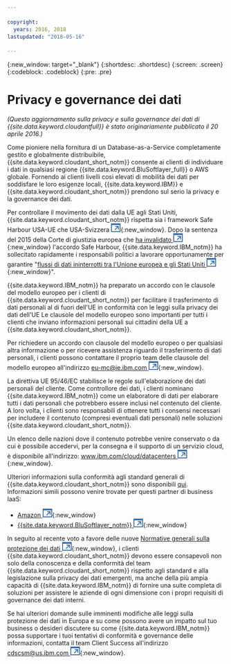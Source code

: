 ```yaml
---

copyright:
  years: 2016, 2018
lastupdated: "2018-05-16"

---
```


{:new_window: target="_blank"}
{:shortdesc: .shortdesc}
{:screen: .screen}
{:codeblock: .codeblock}
{:pre: .pre}

<!-- Acrolinx: 2017-02-01 -->

# Privacy e governance dei dati

_(Questo aggiornamento sulla privacy e sulla governance dei dati di {{site.data.keyword.cloudantfull}} è stato originariamente pubblicato il 20 aprile 2016.)_

Come pioniere nella fornitura di un Database-as-a-Service completamente gestito e globalmente distribuibile,
{{site.data.keyword.cloudant_short_notm}} consente ai clienti di individuare i dati
in qualsiasi regione {{site.data.keyword.BluSoftlayer_full}} o AWS globale.
Fornendo ai clienti livelli così elevati di mobilità dei dati per soddisfare le loro esigenze locali,
{{site.data.keyword.IBM}}
e {{site.data.keyword.cloudant_short_notm}} prendono sul serio la privacy e la governance dei dati.

Per controllare il movimento dei dati dalla UE agli Stati Uniti,
{{site.data.keyword.cloudant_short_notm}} rispetta sia i framework Safe Harbour USA-UE che USA-Svizzera
[
![Icona link esterno](../images/launch-glyph.svg "Icona link esterno")](https://www.export.gov/safeharbor_eu){:new_window}.
Dopo la sentenza del 2015 della Corte di giustizia europea che
[ha invalidato ![Icona link esterno](../images/launch-glyph.svg "Icona link esterno")](http://curia.europa.eu/juris/document/document.jsf?text=&docid=169195&pageIndex=0&doclang=en&mode=req&dir=&occ=first&part=1&cid=113326){:new_window}
l'accordo Safe Harbour,
{{site.data.keyword.IBM_notm}} ha sollecitato rapidamente i responsabili politici a lavorare opportunamente
per garantire "[flussi di dati ininterrotti tra l'Unione europea e gli Stati Uniti ![Icona link esterno](../images/launch-glyph.svg "Icona link esterno")](http://www.ibm.com/ibm/ibmgra/safe_harbor_10062015.html){:new_window}".

{{site.data.keyword.IBM_notm}} ha preparato un accordo con le clausole del modello europeo per i clienti di {{site.data.keyword.cloudant_short_notm}}
per facilitare il trasferimento di dati personali al di fuori dell'UE
in conformità con le leggi sulla privacy dei dati dell'UE
Le clausole del modello europeo sono importanti per tutti i clienti
che inviano informazioni personali sui cittadini della UE a {{site.data.keyword.cloudant_short_notm}}.

Per richiedere un accordo con clausole del modello europeo
o per qualsiasi altra informazione o per ricevere assistenza riguardo il trasferimento di dati personali,
i clienti possono contattare il proprio team delle clausole del modello europeo all'indirizzo [eu-mc@ie.ibm.com ![Icona link esterno](../images/launch-glyph.svg "Icona link esterno")](mailto:eu-mc@ie.ibm.com){:new_window}.

La direttiva UE 95/46/EC stabilisce le regole sull'elaborazione dei dati personali del cliente.
Come controllore dei dati,
i clienti nominano {{site.data.keyword.IBM_notm}} come un elaboratore di dati per elaborare tutti i dati personali che potrebbero essere inclusi nel contenuto del cliente.
A loro volta,
i clienti sono responsabili di ottenere tutti i consensi necessari
per includere il contenuto (compresi eventuali dati personali) nelle soluzioni {{site.data.keyword.cloudant_short_notm}}.

Un elenco delle nazioni dove il contenuto potrebbe venire conservato
o da cui è possibile accedervi,
per la consegna e il supporto di un servizio cloud,
è disponibile all'indirizzo:
[www.ibm.com/cloud/datacenters ![Icona link esterno](../images/launch-glyph.svg "Icona link esterno")](http://www.ibm.com/cloud/datacenters){:new_window}.

Ulteriori informazioni sulla conformità agli standard generali di {{site.data.keyword.cloudant_short_notm}} sono disponibili
[qui](compliance.html).
Informazioni simili possono venire trovate per questi partner di business IaaS:

-   [Amazon ![Icona link esterno](../images/launch-glyph.svg "Icona link esterno")](https://aws.amazon.com/compliance/){:new_window}
-   [{{site.data.keyword.BluSoftlayer_notm}} ![Icona link esterno](../images/launch-glyph.svg "Icona link esterno")](http://www.softlayer.com/compliance){:new_window}

In seguito al recente voto a favore delle nuove
[Normative generali sulla protezione dei dati ![Icona link esterno](../images/launch-glyph.svg "Icona link esterno")](http://www.engadget.com/2016/04/14/eu-data-protection-rules/){:new_window},
i clienti {{site.data.keyword.cloudant_short_notm}} devono essere consapevoli non solo della conoscenza e della conformità del team {{site.data.keyword.cloudant_short_notm}}
rispetto agli standard e alla legislazione sulla privacy dei dati emergenti,
ma anche della più ampia capacità di {{site.data.keyword.IBM_notm}} di fornire una suite completa di soluzioni per
assistere le aziende di ogni dimensione con i propri requisiti di governance dei dati interni.

Se hai ulteriori domande sulle imminenti modifiche alle leggi sulla protezione dei dati in Europa
e su come possono avere un impatto sul tuo business
o desideri discutere su come {{site.data.keyword.IBM_notm}} possa supportare i tuoi tentativi di
conformità e governance delle informazioni,
contatta il team Client Success all'indirizzo [cdscsm@us.ibm.com ![Icona link esterno](../images/launch-glyph.svg "Icona link esterno")](mailto:cdscsm@us.ibm.com){:new_window}. 
